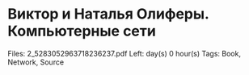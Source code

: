 # Виктор и Наталья Олиферы. Компьютерные сети

Files: 2_5283052963718236237.pdf
Left:  day(s) 0 hour(s) 
Tags: Book, Network, Source